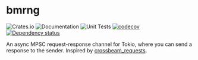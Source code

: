# bmrng

![Crates.io](https://img.shields.io/crates/v/bmrng)
![Documentation](https://docs.rs/bmrng/badge.svg)
![Unit Tests](https://github.com/oguzbilgener/bmrng/workflows/Unit%20Tests/badge.svg)
[![codecov](https://codecov.io/gh/oguzbilgener/bmrng/branch/master/graph/badge.svg?token=8V51592OVH)](https://codecov.io/gh/oguzbilgener/bmrng)
[![Dependency status](https://deps.rs/repo/github/oguzbilgener/bmrng/status.svg)](https://deps.rs/repo/github/oguzbilgener/bmrng/status.svg)

An async MPSC request-response channel for Tokio, where you can send a response to the sender.
Inspired by [crossbeam_requests](https://docs.rs/crate/crossbeam_requests).